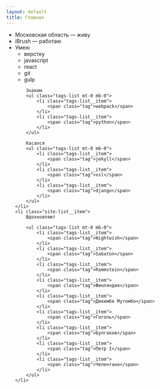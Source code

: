 ```yaml
---
layout: default
title: Главная
---
```


<ul class="site-list mt-0">
    <li class="site-list__item">
        Московская область &mdash; живу
    </li>
    <li class="site-list__item">
        iBrush &mdash; работаю  
    </li>
    <li class="site-list__item">
        Умею
        <ul class="tags-list mt-0 mb-0">
            <li class="tags-list__item">
                <span class="tag">верстку</span>
            </li>
            <li class="tags-list__item">
                <span class="tag">javascript</span>
            </li>
            <li class="tags-list__item">
                <span class="tag">react</span>
            </li>
            <li class="tags-list__item">
                <span class="tag">git</span>
            </li>
            <li class="tags-list__item">
                <span class="tag">gulp</span>
            </li>
        </ul>

        Знаком
        <ul class="tags-list mt-0 mb-0">
            <li class="tags-list__item">
                <span class="tag">webpack</span>
            </li>
            <li class="tags-list__item">
                <span class="tag">python</span>
            </li>
        </ul>

        Касался
        <ul class="tags-list mt-0 mb-0">
            <li class="tags-list__item">
                <span class="tag">jekyll</span>
            </li>
            <li class="tags-list__item">
                <span class="tag">xsl</span>
            </li>
            <li class="tags-list__item">
                <span class="tag">django</span>
            </li>
        </ul>
    </li>
    <li class="site-list__item">
        Вдохновляют

        <ul class="tags-list mt-0 mb-0">
            <li class="tags-list__item">
                <span class="tag">Nightwish</span>
            </li>
            <li class="tags-list__item">
                <span class="tag">Sabaton</span>
            </li>
            <li class="tags-list__item">
                <span class="tag">Rammstein</span>
            </li>
            <li class="tags-list__item">
                <span class="tag">Финляндия</span>
            </li>
            <li class="tags-list__item">
                <span class="tag">Дикембе Мутомбо</span>
            </li>
            <li class="tags-list__item">
                <span class="tag">Гоголь</span>
            </li>
            <li class="tags-list__item">
                <span class="tag">Булгаков</span>
            </li>
            <li class="tags-list__item">
                <span class="tag">Петр I</span>
            </li>
            <li class="tags-list__item">
                <span class="tag">Челентано</span>
            </li>
        </ul>
    </li>
</ul>